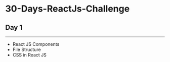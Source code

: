 # 30-Days-ReactJs-Challenge

## Day 1
----------------------------------
- React JS Components
- File Structure
- CSS in React JS 
